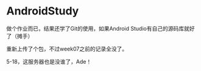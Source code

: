 # AndroidStudy

做个作业而已，结果还学了Git的使用，如果Android Studio有自己的源码库就好了（摊手）

重新上传了个包，不过week07之前的记录全没了。

5-18，这服务器也是没谁了，Ade！
